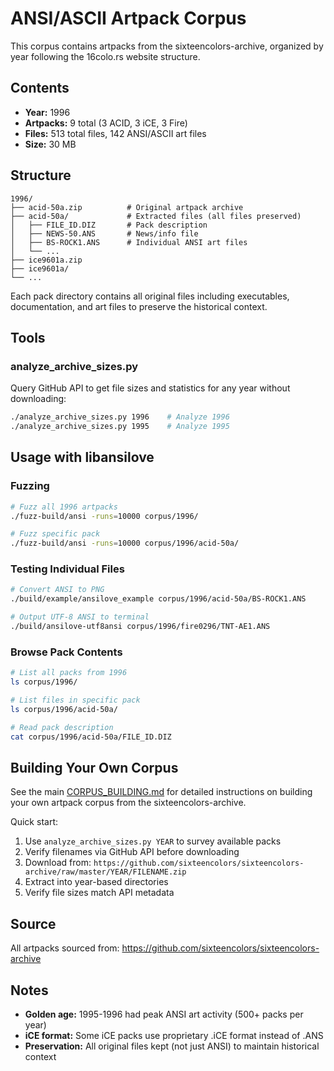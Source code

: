 # ANSI/ASCII Artpack Corpus

This corpus contains artpacks from the sixteencolors-archive, organized by year following the 16colo.rs website structure.

## Contents

- **Year:** 1996
- **Artpacks:** 9 total (3 ACID, 3 iCE, 3 Fire)
- **Files:** 513 total files, 142 ANSI/ASCII art files
- **Size:** 30 MB

## Structure

```
1996/
├── acid-50a.zip          # Original artpack archive
├── acid-50a/             # Extracted files (all files preserved)
│   ├── FILE_ID.DIZ       # Pack description
│   ├── NEWS-50.ANS       # News/info file
│   ├── BS-ROCK1.ANS      # Individual ANSI art files
│   └── ...
├── ice9601a.zip
├── ice9601a/
└── ...
```

Each pack directory contains all original files including executables, documentation, and art files to preserve the historical context.

## Tools

### analyze_archive_sizes.py

Query GitHub API to get file sizes and statistics for any year without downloading:

```bash
./analyze_archive_sizes.py 1996    # Analyze 1996
./analyze_archive_sizes.py 1995    # Analyze 1995
```

## Usage with libansilove

### Fuzzing
```bash
# Fuzz all 1996 artpacks
./fuzz-build/ansi -runs=10000 corpus/1996/

# Fuzz specific pack
./fuzz-build/ansi -runs=10000 corpus/1996/acid-50a/
```

### Testing Individual Files
```bash
# Convert ANSI to PNG
./build/example/ansilove_example corpus/1996/acid-50a/BS-ROCK1.ANS

# Output UTF-8 ANSI to terminal
./build/ansilove-utf8ansi corpus/1996/fire0296/TNT-AE1.ANS
```

### Browse Pack Contents
```bash
# List all packs from 1996
ls corpus/1996/

# List files in specific pack
ls corpus/1996/acid-50a/

# Read pack description
cat corpus/1996/acid-50a/FILE_ID.DIZ
```

## Building Your Own Corpus

See the main [CORPUS_BUILDING.md](../CORPUS_BUILDING.md) for detailed instructions on building your own artpack corpus from the sixteencolors-archive.

Quick start:
1. Use `analyze_archive_sizes.py YEAR` to survey available packs
2. Verify filenames via GitHub API before downloading
3. Download from: `https://github.com/sixteencolors/sixteencolors-archive/raw/master/YEAR/FILENAME.zip`
4. Extract into year-based directories
5. Verify file sizes match API metadata

## Source

All artpacks sourced from: https://github.com/sixteencolors/sixteencolors-archive

## Notes

- **Golden age:** 1995-1996 had peak ANSI art activity (500+ packs per year)
- **iCE format:** Some iCE packs use proprietary .iCE format instead of .ANS
- **Preservation:** All original files kept (not just ANSI) to maintain historical context
